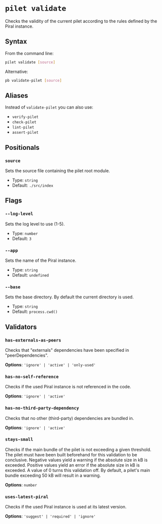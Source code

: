# `pilet validate`

Checks the validity of the current pilet according to the rules defined by the Piral instance.

## Syntax

From the command line:

```sh
pilet validate [source]
```

Alternative:

```sh
pb validate-pilet [source]
```

## Aliases

Instead of `validate-pilet` you can also use:

- `verify-pilet`
- `check-pilet`
- `lint-pilet`
- `assert-pilet`

## Positionals

### `source`

Sets the source file containing the pilet root module.


- Type: `string`
- Default: `./src/index`

## Flags

### `--log-level`

Sets the log level to use (1-5).


- Type: `number`
- Default: `3`

### `--app`

Sets the name of the Piral instance.


- Type: `string`
- Default: `undefined`

### `--base`

Sets the base directory. By default the current directory is used.


- Type: `string`
- Default: `process.cwd()`

## Validators

### `has-externals-as-peers`

Checks that "externals" dependencies have been specified in "peerDependencies".

**Options**: `'ignore' | 'active' | 'only-used'`

### `has-no-self-reference`

Checks if the used Piral instance is not referenced in the code.

**Options**: `'ignore' | 'active'`

### `has-no-third-party-dependency`

Checks that no other (third-party) dependencies are bundled in.

**Options**: `'ignore' | 'active'`

### `stays-small`

Checks if the main bundle of the pilet is not exceeding a given threshold. The pilet must have been built beforehand for this validation to be conclusive. Negative values yield a warning if the absolute size in kB is exceeded. Positive values yield an error if the absolute size in kB is exceeded. A value of 0 turns this validation off. By default, a pilet's main bundle exceeding 50 kB will result in a warning.

**Options**: `number`

### `uses-latest-piral`

Checks if the used Piral instance is used at its latest version.

**Options**: `'suggest' | 'required' | 'ignore'`

